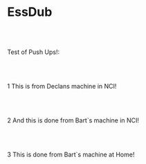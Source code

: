 EssDub
======

<br></br>

Test of Push Ups!:

<br></br>

1
This is from Declans machine in NCI!

<br></br>

2
And this is done from Bart`s machine in NCI!

<br></br>

3
This is done from Bart`s machine at Home!

<br></br>



